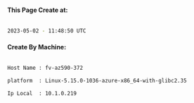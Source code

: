 
   
#### This Page Create at:

```bash

2023-05-02 - 11:48:50 UTC

```

#### Create By Machine:

```bash

Host Name : fv-az590-372

platform  : Linux-5.15.0-1036-azure-x86_64-with-glibc2.35

Ip Local  : 10.1.0.219

```


